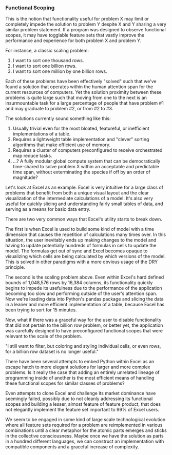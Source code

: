 ### Functional Scoping

This is the notion that functionality useful for problem X may limit or completely impede the solution to problem Y despite X and Y sharing a very similar problem statement. If a program was designed to observe functional scopes, it may have togglable feature sets that vastly improve the performance and experience for both problem X and problem Y.

For instance, a classic scaling problem:

1. I want to sort one thousand rows.
2. I want to sort one billion rows.
3. I want to sort one million by one billion rows.

Each of these problems have been effectively "solved" such that we've found a solution that operates within the human attention span for the current resources of computers. Yet the solution proximity between these problems is quite large such that moving from one to the next is an insurmountable task for a large percentage of people that have problem \#1 and may graduate to problem \#2, or from \#2 to \#3.

The solutions currently sound something like this:

1. Usually trivial even for the most bloated, featureful, or inefficient implementations of a table.
2. Requires a lightweight table implementation and "clever" sorting algorithms that make efficient use of memory.
3. Requires a cluster of computers preconfigured to receive orchestrated map reduce tasks.
4. ...? A fully modular global compute system that can be democratically time-shared to solve problem X within an acceptable and predictable time span, without exterminating the species if off by an order of magnitude?

Let's look at Excel as an example. Excel is very intuitive for a large class of problems that benefit from both a unique visual layout and the clear visualization of the intermediate calculations of a model. It's also very useful for quickly slicing and understanding fairly small tables of data, and serving as a means for basic data entry.

There are two very common ways that Excel's utility starts to break down.

The first is when Excel is used to build some kind of model with a time dimension that causes the repetition of calculations many times over. In this situation, the user inevitably ends up making changes to the model and having to update potentially hundreds of formulas in cells to update the model. The formulas get out of sync and Excel becomes opaque to visualizing which cells are being calculated by which versions of the model. This is solved in other paradigms with a more obvious usage of the DRY principle.

The second is the scaling problem above. Even within Excel's hard defined bounds of 1,048,576 rows by 16,384 columns, its functionality quickly begins to impede its usefulness due to the performance of the application becoming too slow and performing outside of the user's attention span. Now we're loading data into Python's pandas package and slicing the data in a leaner and more efficient implementation of a table, because Excel has been trying to sort for 15 minutes.

Now, what if there was a graceful way for the user to disable functionality that did not pertain to the billion row problem, or better yet, the application was carefully designed to have preconfigured functional scopes that were relevant to the scale of the problem.

"I still want to filter, but coloring and styling individual cells, or even rows, for a billion row dataset is no longer useful."

There have been several attempts to embed Python within Excel as an escape hatch to more elegant solutions for larger and more complex problems. Is it really the case that adding an entirely unrelated lineage of programming inside of another is the most efficient means of handling these functional scopes for similar classes of problems?

Even attempts to clone Excel and challenge its market dominance have seemingly failed, possibly due to not cleanly addressing its functional scopes and building a lesser, almost feature of feature product, that does not elegantly implement the feature set important to 99% of Excel users.

We seem to be engaged in some kind of large scale technological evolution where all feature sets required for a problem are reimplemented in various combinations until a clear metaphor for the atomic parts emerges and sticks in the collective consciousness. Maybe once we have the solution as parts in a hundred different languages, we can construct an implementation with compatible components and a graceful increase of complexity.


